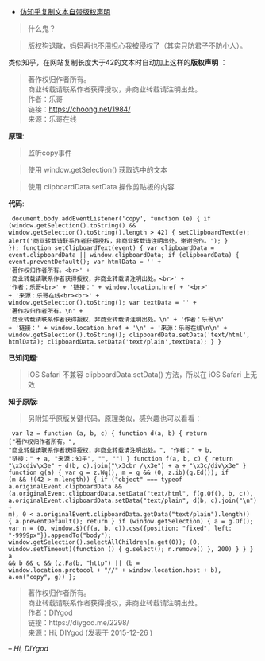 - <a href="https://diygod.me/2298/" title="版权狗退散 — 仿知乎复制文本自带版权声明">仿知乎复制文本自带版权声明</a> 

 > 什么鬼？
 
 > 版权狗退散，妈妈再也不用担心我被侵权了（其实只防君子不防小人）。

 类似知乎，在网站复制长度大于42的文本时自动加上这样的**版权声明** ：

> 著作权归作者所有。<br>
> 商业转载请联系作者获得授权，非商业转载请注明出处。<br>
> 作者：乐哥 <br>
> 链接：https://choong.net/1984/ <br>
> 来源：乐哥在线 <br>


**原理**:

> 监听copy事件

> 使用 window.getSelection() 获取选中的文本

>使用 clipboardData.setData 操作剪贴板的内容

**代码**:

<code><pre>
document.body.addEventListener('copy', function (e) {
    if (window.getSelection().toString() &amp;&amp; window.getSelection().toString().length &gt; 42) {
        setClipboardText(e);
        alert('商业转载请联系作者获得授权，非商业转载请注明出处，谢谢合作。');
    }
});
function setClipboardText(event) {
    var clipboardData = event.clipboardData || window.clipboardData;
    if (clipboardData) {
        event.preventDefault();
        var htmlData = ''
            + '著作权归作者所有。&lt;br&gt;'
            + '商业转载请联系作者获得授权，非商业转载请注明出处。&lt;br&gt;'
            + '作者：乐哥&lt;br&gt;'
            + '链接：' + window.location.href + '&lt;br&gt;'
            + '来源：乐哥在线&lt;br&gt;&lt;br&gt;'
            + window.getSelection().toString();
        var textData = ''
            + '著作权归作者所有。\n'
            + '商业转载请联系作者获得授权，非商业转载请注明出处。\n'
            + '作者：乐哥\n'
            + '链接：' + window.location.href + '\n'
            + '来源：乐哥在线\n\n'
            + window.getSelection().toString();
        clipboardData.setData('text/html', htmlData);
        clipboardData.setData('text/plain',textData);
    }
}
</code></pre>


**已知问题**:

> iOS Safari 不兼容 clipboardData.setData() 方法，所以在 iOS Safari 上无效

**知乎原版**:

>  另附知乎原版关键代码，原理类似，感兴趣也可以看看：

<code><pre>
var lz = function (a, b, c) {
    function d(a, b) {
        return ["著作权归作者所有。", "商业转载请联系作者获得授权，非商业转载请注明出处。", "作者：" + b, "链接：" + a, "来源：知乎", "", ""]
    }
    function f(a, b, c) {
        return "\x3cdiv\x3e" + d(b, c).join("\x3cbr /\x3e") + a + "\x3c/div\x3e"
    }
    function g(a) {
        var g = z.Wq(), m = g &amp;&amp; (0, z.ib)(g.Ed());
        if (m &amp;&amp; !(42 &gt; m.length)) {
            if ("object" === typeof a.originalEvent.clipboardData &amp;&amp; (a.originalEvent.clipboardData.setData("text/html", f(g.Of(), b, c)), a.originalEvent.clipboardData.setData("text/plain", d(b, c).join("\n") + m), 0 &lt; a.originalEvent.clipboardData.getData("text/plain").length)) {
                a.preventDefault();
                return
            }
            if (window.getSelection) {
                a = g.Of();
                var n = (0, window.$)(f(a, b, c)).css({position: "fixed", left: "-9999px"}).appendTo("body");
                window.getSelection().selectAllChildren(n.get(0));
                (0, window.setTimeout)(function () {
                    g.select();
                    n.remove()
                }, 200)
            }
        }
    }
    a &amp;&amp; b &amp;&amp; c &amp;&amp; (z.Fa(b, "http") || (b = window.location.protocol + "//" + window.location.host + b), a.on("copy", g))
};
</code></pre>

<blockquote cite="https://diygod.me/2298/">
<p>
 著作权归作者所有。<br>
商业转载请联系作者获得授权，非商业转载请注明出处。<br>
作者：DIYgod<br>
链接：https://diygod.me/2298/<br>
来源：Hi, DIYgod (发表于 2015-12-26 )</p>
</blockquote> <cite> – Hi, DIYgod</cite>
